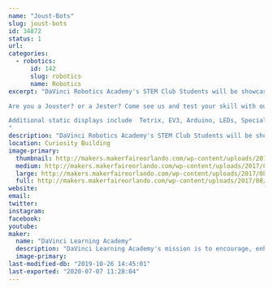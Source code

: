 ```yaml
---
name: "Joust-Bots"
slug: joust-bots
id: 34872
status: 1
url: 
categories:
  - robotics:
      id: 142
      slug: robotics
      name: Robotics
excerpt: "DaVinci Robotics Academy's STEM Club Students will be showcasing a wide variety of student projects including their JOUST-BOTS where Makers Faire attendees can test their  robot driving skills on our ring jousting course. 

Are you a Jouster? or a Jester? Come see us and test your skill with our Joust-Bots!

Additional static displays include  Tetrix, EV3, Arduino, LEDs, Special Effects and more.
"
description: "DaVinci Robotics Academy's STEM Club Students will be showcasing a wide variety of student projects. Tetrix, EV3, Arduino, LEDs, Special Effects and more."
location: Curiosity Building
image-primary:
  thumbnail: http://makers.makerfaireorlando.com/wp-content/uploads/2017/08/20160721_172631-150x150.jpg
  medium: http://makers.makerfaireorlando.com/wp-content/uploads/2017/08/20160721_172631.jpg
  large: http://makers.makerfaireorlando.com/wp-content/uploads/2017/08/20160721_172631.jpg
  full: http://makers.makerfaireorlando.com/wp-content/uploads/2017/08/20160721_172631.jpg
website: 
email: 
twitter: 
instagram: 
facebook: 
youtube: 
maker:
  name: "DaVinci Learning Academy"
  description: "DaVinci Learning Academy's mission is to encourage, enhance,  support and enrich each individual families academic, elective enrichment and social learning goals. Our students are engaged in a wide variety of STEM and artistic endeavors."
  image-primary: 
last-modified-db: "2019-10-26 14:45:01"
last-exported: "2020-07-07 11:28:04"
---
```

